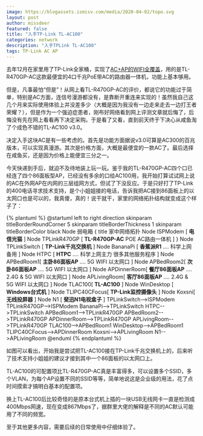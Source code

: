 ```yaml
---
image: https://blogassets.ismisv.com/media/2020-04-02/topo.svg
layout: post
author: missdeer
featured: false
title: "入手TP-Link TL-AC100"
categories: network
description: "入手TPLink TL-AC100"
tags: TP-Link AC AP
---
```


去年12月在家里用了TP-Link全家桶，实现了[AC+AP的WIFI全覆盖](../../../2019/12/ac+ap-at-home/)，用的是TL-R470GP-AC这款最便宜的4口千兆PoE带AC的路由器一体机，功能上基本够用。

但是，凡事最怕“但是”！从网上看TL-R470GP-AC的评价，都说它的功能过于简单，特别是AC方面，连信号漫游都没有，是靠断开重连来实现的！虽然我自己这几个月来实际使用体验上并没差多少（大概是因为我没有一边走来走去一边打王者荣耀？），但是作为一个强迫症患者，刚布好网络看到网上评测文章就后悔了，后悔没有先在网上看看再下决定采购。于是看了又看，直到前天终于下决心从咸鱼淘了个成色不错的TL-AC100 v3.0。

决定入手这块AC是有一些考虑的。首先是功能方面据说v3.0可算是AC300的百兆版本，可以实现真漫游。其次是价格方面，大概是最便宜的一款AC了。最后选择在咸鱼买，还是因为价格上能便宜三分之一。

今天快递到手后，就迫不及待地装上玩一玩。鉴于我的TL-R470GP-AC四个口已经连了四个86面板型AP，已经没有多余的口给AC100用，我开始打算试试网上说的AC在外网AP在内网的三层组网方式，但试了下没反应。于是只好打了TP-Link的400电话寻求技术支持，是个小姐姐接的电话，告诉我把AC接到86面板上的以太网口也是可以的，我真傻，真的！说干就干，家里的网络拓扑结构就变成这个样子了：

{% plantuml %}
@startuml
left to right direction
skinparam titleBorderRoundCorner 5
skinparam titleBorderThickness 1
skinparam titleBorderColor black
Node 弱电箱 {
title 家中网络拓扑
Node ISPModem [
<b>电信光猫</b>
]
Node TPLinkR470GP [
<b>TL-R470GP-AC</b>
POE AC路由一体机
]
}
Node TPLinkSwitch [
<b>TP-Link千兆交换机</b>
]
Node BananaPi [
<b>香蕉派R1</b>
....
科学上网备用
]
Node HTPC [
<b>HTPC</b>
....
科学上网主力
很多其他服务程序
]
Node APBedRoom1[
<b>主卧86面板AP</b>
....
5G WIFI
以太网口
]
Node APBedRoom2[
<b>次卧86面板AP</b>
....
5G WIFI
以太网口
]
Node APDinnerRoom[
<b>餐厅86面板AP</b>
....
2.4G & 5G WIFI
以太网口
]
Node APLivingRoom[
<b>客厅86面板AP</b>
....
2.4G & 5G WIFI
以太网口
]
Node TLAC100[
<b>TL-AC100</b>
]
Node WinDesktop [
<b>Windows台式机</b>
]
Node TLIPC40CFocus[
<b>TP-Link监控摄像头</b>
]
Node Koxsni[
<b>无线投屏器</b>
]
Node N1 [
<b>斐迅N1电视盒子</b>
]
TPLinkSwitch-->ISPModem
TPLinkR470GP-->ISPModem
BananaPi-->TPLinkSwitch
HTPC-->TPLinkSwitch
APBedRoom1-->TPLinkR470GP
APBedRoom2-->TPLinkR470GP
APDinnerRoom-->TPLinkR470GP
APLivingRoom-->TPLinkR470GP
TLAC100-->APBedRoom1
WinDesktop-->APBedRoom1
TLIPC40CFocus-->APDinnerRoom
Koxsni-->APLivingRoom
N1-->APLivingRoom
@enduml
{% endplantuml %}

如图可以看出，开始我是尝试把TL-AC100接在TP-Link千兆交换机上的，后来听了技术支持小姐姐的建议才接到其中一个86面板的以太网口上。

TL-AC100的可配置项比TL-R470GP-AC真是丰富得多，可以设置多个SSID，多个VLAN，为每个AP设置不同的SSID等等，简单地说这是企业级的用法，花了点时间摸索才搞明白基本的配置项。

换上TL-AC100后比较奇怪的是原本台式机上插的一块USB无线网卡一直是检测成400Mbps网速，现在变成867Mbps了，据群里大佬的解释是不同的AC默认可能用了不同的频宽。

至于其他更多内容，需要后续的日常使用中仔细体验了。